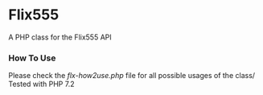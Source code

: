 # Flix555
A PHP class for the Flix555 API

### How To Use
Please check the _flx-how2use.php_ file for all possible usages of the class/
Tested with PHP 7.2
